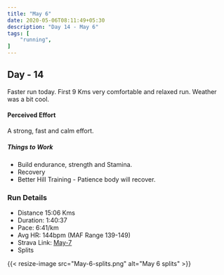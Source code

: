 ```yaml
---
title: "May 6"
date: 2020-05-06T08:11:49+05:30
description: "Day 14 - May 6"
tags: [
    "running",
]
---
```


## Day - 14

Faster run today. First 9 Kms very comfortable and relaxed run. Weather was a bit cool.

#### Perceived Effort

A strong, fast and calm effort.

##### Things to Work

* Build endurance, strength and Stamina.
* Recovery
* Better Hill Training - Patience body will recover.

### Run Details
* Distance 15:06 Kms
* Duration: 1:40:37
* Pace: 6:41/km
* Avg HR: 144bpm (MAF Range 139-149)
* Strava Link: [May-7](https://www.strava.com/activities/3405073397/overview)
* Splits

{{< resize-image src="May-6-splits.png" alt="May 6 splits" >}}


